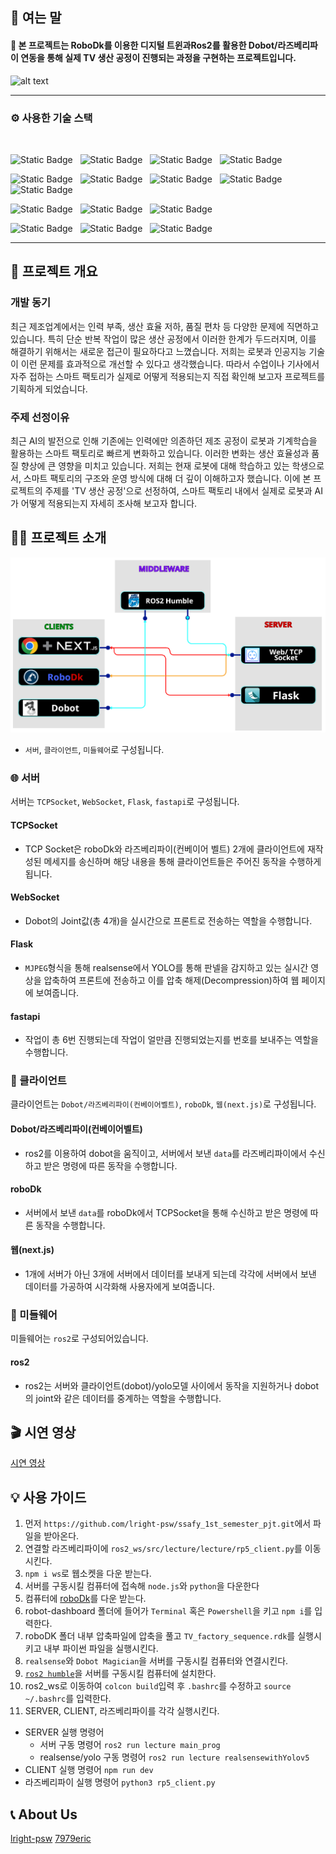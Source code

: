 ## 👋 여는 말
#### 🙆 본 프로젝트는 RoboDk를 이용한 디지털 트윈과Ros2를 활용한 Dobot/라즈베리파이 연동을 통해 실제 TV 생산 공정이 진행되는 과정을 구현하는 프로젝트입니다.
![alt text](https://dh2zq2763s2kl.cloudfront.net/robot/img/Dobot-Magician-robot.png)

---
### ⚙ 사용한 기술 스택
<br/>

![Static Badge](https://img.shields.io/badge/dobot-blue?style=flat&logo=ros&logoColor=white)<!-- dobot -->
&nbsp;
![Static Badge](https://img.shields.io/badge/raspberrypi-%23A22846?style=flat&logo=raspberrypi&logoColor=white)<!-- 라즈베리파이 -->
&nbsp;
![Static Badge](https://img.shields.io/badge/realsense-%230071C5?style=flat&logo=intel&logoColor=white)<!-- realsense -->
&nbsp;
![Static Badge](https://img.shields.io/badge/roboflow-%236706CE?style=flat&logo=roboflow&logoColor=white)<!-- roboflow -->


![Static Badge](https://img.shields.io/badge/python-python?style=flat&logo=python&logoColor=FFFFFF&color=%233776AB)<!-- 파이썬 -->
&nbsp;
![Static Badge](https://img.shields.io/badge/html-html?style=flat&logo=html5&logoColor=FFFFFF&color=%23E34F26)<!-- HTML -->
&nbsp;
![Static Badge](https://img.shields.io/badge/css-css?style=flat&logo=css&logoColor=FFFFFF&color=%23663399)<!-- CSS -->
&nbsp;
![Static Badge](https://img.shields.io/badge/tailwindcss-%2306B6D4?style=flat&logo=tailwindcss&logoColor=white)<!-- tailwindcss -->
&nbsp;
![Static Badge](https://img.shields.io/badge/javascript-javascript?style=flat&logo=javascript&logoColor=%23F7DF1E&color=555555)<!-- 자바스크립트 -->

![Static Badge](https://img.shields.io/badge/fastapi-%23009688?style=flat&logo=fastapi&logoColor=white)<!-- fastapi -->
&nbsp;
![Static Badge](https://img.shields.io/badge/flask-%23000000?style=flat&logo=flask&logoColor=white)<!-- flask -->
&nbsp;
![Static Badge](https://img.shields.io/badge/next.js-%23000000?style=flat&logo=nextdotjs&logoColor=white)<!-- next.js -->

![Static Badge](https://img.shields.io/badge/ros2-%2322314E?style=flat&logo=ros&logoColor=white)<!-- ros2 -->
&nbsp;
![Static Badge](https://img.shields.io/badge/opencv-%235C3EE8?style=flat&logo=opencv&logoColor=white)<!-- opencv -->
&nbsp;
![Static Badge](https://img.shields.io/badge/yolo-%23111F68?style=flat&logo=yolo&logoColor=white)<!-- yolo -->

---

## 📝 프로젝트 개요
### 개발 동기
최근 제조업계에서는 인력 부족, 생산 효율 저하, 품질 편차 등 다양한 문제에 직면하고 있습니다. 특히 단순 반복 작업이 많은 생산 공정에서 이러한 한계가 두드러지며, 이를 해결하기 위해서는 새로운 접근이 필요하다고 느꼈습니다.
저희는 로봇과 인공지능 기술이 이런 문제를 효과적으로 개선할 수 있다고 생각했습니다. 따라서 수업이나 기사에서 자주 접하는 스마트 팩토리가 실제로 어떻게 적용되는지 직접 확인해 보고자 프로젝트를 기획하게 되었습니다.
 

### 주제 선정이유
최근 AI의 발전으로 인해 기존에는 인력에만 의존하던 제조 공정이 로봇과 기계학습을 활용하는 스마트 팩토리로 빠르게 변화하고 있습니다. 이러한 변화는 생산 효율성과 품질 향상에 큰 영향을 미치고 있습니다. 저희는 현재 로봇에 대해 학습하고 있는 학생으로서, 스마트 팩토리의 구조와 운영 방식에 대해 더 깊이 이해하고자 했습니다. 이에 본 프로젝트의 주제를 'TV 생산 공정'으로 선정하여, 스마트 팩토리 내에서 실제로 로봇과 AI가 어떻게 적용되는지 자세히 조사해 보고자 합니다.

## 🧑‍💻 프로젝트 소개
![alt text](<Screenshot from 2025-05-27 14-02-55.png>)

- `서버`, `클라이언트`, `미들웨어`로 구성됩니다.

### 🌐 서버
서버는 `TCPSocket`, `WebSocket`, `Flask`, `fastapi`로 구성됩니다.

#### TCPSocket
 - TCP Socket은 roboDk와 라즈베리파이(컨베이어 벨트) 2개에 클라이언트에 재작성된 메세지를 송신하며 해당 내용을 통해 클라이언트들은 주어진 동작을 수행하게 됩니다.

#### WebSocket
 - Dobot의 Joint값(총 4개)을 실시간으로 프론트로 전송하는 역할을 수행합니다. 

#### Flask
 - `MJPEG`형식을 통해 realsense에서 YOLO를 통해 판넬을 감지하고 있는 실시간 영상을 압축하여 프론트에 전송하고 이를 압축 해제(Decompression)하여 웹 페이지에 보여줍니다.

#### fastapi
 - 작업이 총 6번 진행되는데 작업이 얼만큼 진행되었는지를 번호를 보내주는 역할을 수행합니다.

### 🦾 클라이언트
클라이언트는  `Dobot/라즈베리파이(컨베이어벨트)`, `roboDk`, `웹(next.js)`로 구성됩니다.

#### Dobot/라즈베리파이(컨베이어벨트)
 - ros2를 이용하여 dobot을 움직이고, 서버에서 보낸 `data`를 라즈베리파이에서 수신하고 받은 명령에 따른 동작을 수행합니다.

#### roboDk
 - 서버에서 보낸 `data`를 roboDk에서 TCPSocket을 통해 수신하고 받은 명령에 따른 동작을 수행합니다.

#### 웹(next.js) 
 - 1개에 서버가 아닌 3개에 서버에서 데이터를 보내게 되는데 각각에 서버에서 보낸 데이터를 가공하여 시각화해 사용자에게 보여줍니다.

### 🤖 미들웨어
미들웨어는 `ros2`로 구성되어있습니다.

#### ros2
 - ros2는 서버와 클라이언트(dobot)/yolo모델 사이에서 동작을 지원하거나 dobot의 joint와 같은 데이터를 중계하는 역할을 수행합니다.

## 🎬 시연 영상
[시연 영상](https://youtu.be/BOi_AOf3Yk0)

## 💡 사용 가이드
1. 먼저 `https://github.com/lright-psw/ssafy_1st_semester_pjt.git`에서 파일을 받아온다.
2. 연결할 라즈베리파이에 `ros2_ws/src/lecture/lecture/rp5_client.py`를 이동시킨다.
3. `npm i ws`로 웹소켓을 다운 받는다.
4. 서버를 구동시킬 컴퓨터에 접속해 `node.js`와 `python`을 다운한다
5. 컴퓨터에 [roboDk](https://robodk.com/ko/)를 다운 받는다.
6. robot-dashboard 폴더에 들어가 `Terminal` 혹은 `Powershell`을 키고 `npm i`를 입력한다.
7. roboDK 폴더 내부 압축파일에 압축을 풀고 `TV_factory_sequence.rdk`를 실행시키고 내부 파이썬 파일을 실행시킨다.
8. `realsense`와 `Dobot Magician`을 서버를 구동시킬 컴퓨터와 연결시킨다.
9. [`ros2 humble`](https://docs.ros.org/en/humble/index.html)을 서버를 구동시킬 컴퓨터에 설치한다.
10. ros2_ws로 이동하여 `colcon build`입력 후 `.bashrc`를 수정하고 `source ~/.bashrc`를 입력한다.
11. SERVER, CLIENT, 라즈베리파이를 각각 실행시킨다.
  - SERVER 실행 명령어
    - 서버 구동 명령어 `ros2 run lecture main_prog`
    - realsense/yolo 구동 명령어 `ros2 run lecture realsensewithYolov5`
  - CLIENT 실행 명령어 `npm run dev`
  - 라즈베리파이 실행 명령어 `python3 rp5_client.py`


## 📞 About Us

[lright-psw](https://github.com/lright-psw)
[7979eric](https://github.com/7979eric)

